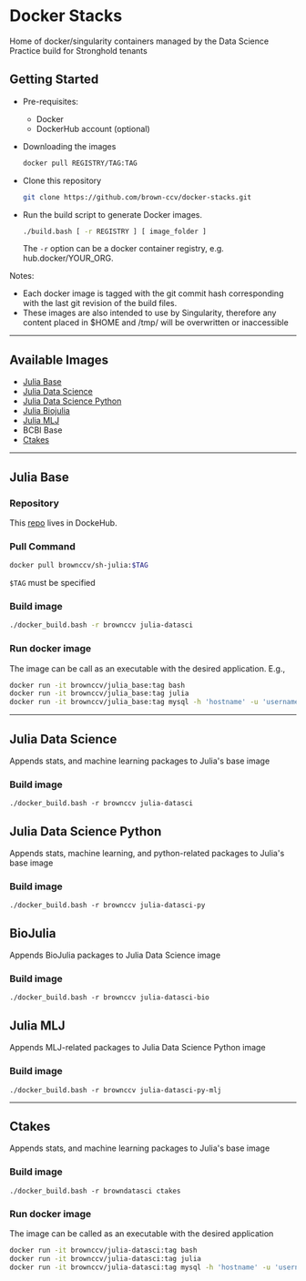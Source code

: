 # Docker Stacks
Home of docker/singularity containers managed by the Data Science Practice build for Stronghold tenants

## Getting Started

* Pre-requisites:
    * Docker
    * DockerHub account (optional)

* Downloading the images
    ```bash
    docker pull REGISTRY/TAG:TAG
    ```

* Clone this repository
    ```bash
    git clone https://github.com/brown-ccv/docker-stacks.git
    ```

* Run the build script to generate Docker images.
    ```bash
    ./build.bash [ -r REGISTRY ] [ image_folder ]
    ```

    The `-r` option can be a docker container registry, e.g. hub.docker/YOUR_ORG.

Notes:
* Each docker image is tagged with the git commit hash corresponding with the last git revision of the build files.
* These images are also intended to use by Singularity, therefore any content placed in $HOME and /tmp/ will be overwritten or inaccessible

---
## Available Images

* [Julia Base](#julia-base)
* [Julia Data Science](#julia-data-science)
* [Julia Data Science Python](#julia-data-science-python)
* [Julia Biojulia](#biojulia)
* [Julia MLJ](#julia-mlj)
* BCBI Base
* [Ctakes](#ctakes)
---
## Julia Base

### Repository

This [repo](https://hub.docker.com/r/brownccv/sh-julia/) lives in DockeHub.

### Pull Command

```bash
docker pull brownccv/sh-julia:$TAG
```

`$TAG` must be specified

### Build image
```bash
./docker_build.bash -r brownccv julia-datasci
```

### Run docker image

The image can be call as an executable with the desired application. E.g.,

```bash
docker run -it brownccv/julia_base:tag bash
docker run -it brownccv/julia_base:tag julia
docker run -it brownccv/julia_base:tag mysql -h 'hostname' -u 'username' -p
```

----

## Julia Data Science

Appends stats, and machine learning packages to Julia's base image

### Build image
```
./docker_build.bash -r brownccv julia-datasci
```

## Julia Data Science Python

Appends stats, machine learning, and python-related packages to Julia's base image

### Build image
```
./docker_build.bash -r brownccv julia-datasci-py
```

## BioJulia
Appends BioJulia packages to Julia Data Science image

### Build image
```
./docker_build.bash -r brownccv julia-datasci-bio
```

## Julia MLJ
Appends MLJ-related packages to Julia Data Science Python image

### Build image
```
./docker_build.bash -r brownccv julia-datasci-py-mlj
```
---
## Ctakes

Appends stats, and machine learning packages to Julia's base image

### Build image
```
./docker_build.bash -r browndatasci ctakes
```

### Run docker image

The image can be called as an executable with the desired application

```bash
docker run -it brownccv/julia-datasci:tag bash
docker run -it brownccv/julia-datasci:tag julia
docker run -it brownccv/julia-datasci:tag mysql -h 'hostname' -u 'username' -p
```
